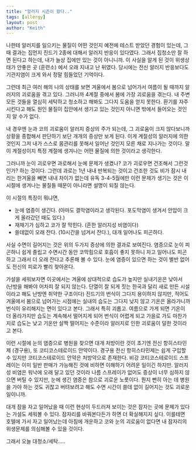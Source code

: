 ```yaml
---
title: "알러지 시즌이 왔다.."
tags: [allergy]
layout: post
author: "Keith"
---
```


나한테 알러지를 일으키는 물질이 어떤 것인지 예전에 테스트 받았던 경험이 있는데, 그때 결과는 집먼지 진드기 2종에 대해서 알러지 반응이 있다였다. 그래서 집청소만 잘 하면 된다고 하는데, 내가 늘상 집에만 있는 것이 아니니까. 이 사실을 알게 된 것이 위생상태가 안좋은 곳 (훈련소) 에서 오래 지내고 난 뒤였다. 당시에는 전신 알러지 반응보다도 기관지염이 크게 와서 정말 힘들었던 기억이다. 

그런데 최근 여러 해의 나의 상태를 보면 겨울에서 봄으로 넘어가서 여름이 될 때까지 알러지의 괴로움을 겪고 있다. 그러니까 4계절 중에서 봄에 가장 괴로움을 겪는다. 내 주변 모든 것들을 열심히 세탁하고 청소하고 해봐도 그다지 도움을 얻지 못한다. 환기를 자주 시킨다고 해도 원인 물질이 집안에서 생기고 있는 것인지 아니면 밖에서 들어오는 것인지 알 수가 없다. 

내 경우엔 눈과 코의 괴로움이 알러지 증상의 주가 되는데, 그 괴로움이 크지 않다보니까 상황을 종합해서 판단하기 보단 개개의 증상만 보게 된다. 이게 계절성의 알러지에 의한 것인지 그저 내가 스스로 몸관리를 못해서 일어난 것인지 모른 채로 지나가는 것이다. 말이 계절성이지 특정 계절에 생겨나는 어떤 물질에 의한 것이라고 생각한다. 

그러니까 눈이 괴로우면 과로해서 눈에 문제가 생겼나? 코가 괴로우면 건조해서 그런것인가? 하는 것이다. 그런데 과로는 1년 내내 반복되는 것이고 건조한 것도 비가 잠시 내리는 한겨울을 빼면 내내 차이가 없는데 유독 3-4-5월에만 이런 문제가 생기는 것은 이 시절에 생겨나는 물질들 때문이 아니라면 설명이 되질 않는다. 

이 시절의 특징이 뭐냐면,
- 눈에 염증이 생긴다. (아마도 결막염이라고 생각된다. 포도막염이 생겨서 안압이 크게 올라갔던 때도 있다.)
- 재채기가 심하고 코가 잘 막힌다. (흔한 알러지성 비염이다)
- 쓸데없이 오래 잔다. (10시간을 넘겨서 잔다.), 대개 일어나도 피곤하다.

사실 수면이 길어지는 것은 위의 두가지 증상에 의한 결과로 보여진다. 염증으로 눈이 피곤하니 쉽게 졸립고 수면시간 동안 코막힘으로 호흡이 좋지 못하니 자고 일어나도 피곤하고 그래서 더 오래 잔다고 추론해 볼 수 있다. 눈에 염증이 있으면 하는 것이 별반 없어도 전신의 피로가 빨리 찾아온다. 

가설을 세워보자면 이곳에서는 겨울에 상대적으로 습도가 높지만 실내기온은 낮아서 (난방을 해봐야 어차피 잘 되지 않는다. 단열이 잘 되게 짓는 한국과 달리 새로 만든 시설이라고 해도 난방엔 취약한 구조이다) 진드기의 번식이 그다지 용이하지 않지만, 적어도 겨울에서 봄으로 넘어가는 시점에는 실내의 습도는 그다지 낮지 않고 기온은 올라가니까 번식이 유리해지는 면이 있다고 본다. 그래서 특히 괴롭고. 여름으로 가게 되면 기온이 더 올라가지만 습도는 계속해서 떨어지게 되어 번식이 어렵게 되고 가을로 가도 마찬가지로 습도는 낮고 기온만 살짝 떨어지는 수준이라 알러지로 인한 괴로움이 덜한 것이라고 본다. 

이런 시절에 눈의 염증으로 병원을 찾으면 대개 처방이란 것이 초기엔 전신 항히스타민제 (경구용), 또 코티코스테로이드 안약이다. 경구용 전신 항히스타민제는 쉽게 구입할 수 있지만 코티코스테로이드 안약은 처방약으로 존재한다. 비강 코티코스테로이드 스프레이는 이미 일반 판매가 가능해진 것에 비하면 이해하기 어려운 일이긴 하지만. 알러지성 비염은 워낙에 오래 달고 있던 것이라 나름 스프레이가 없어도 증상이 너무 심하지 않으면 버틸 수 있지만, 눈에 생긴 염증은 참으로 괴로운 노릇이다. 뭔지 뻔히 아는 데 병원을 가야 하는 것도 귀찮고 버텨보려고 해도 수면 시간이 쓸데 없이 길어지는 것도 괴로운 일이니까.

대개 잠을 자고 일어났을 때 이런 현상이 두드러져 보이는 것은 잠자는 곳에 문제가 있다는 가설도 세워볼 수 있다. 잠자리를 바꿔본다든가 하면 더 확실해지지 싶다. 이를테면 호텔에 가서 자고 일어났는데 아침에 개운하고 코와 눈의 괴로움이 없다면 내 잠자리의 위생문제를 의심해볼 수 있을 것이다. 

그래서 오늘 대청소/세탁.....